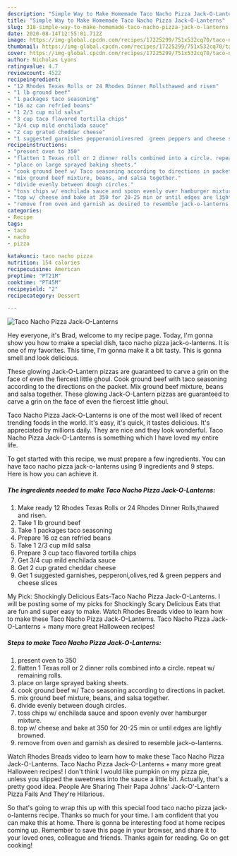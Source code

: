 ```yaml
---
description: "Simple Way to Make Homemade Taco Nacho Pizza Jack-O-Lanterns"
title: "Simple Way to Make Homemade Taco Nacho Pizza Jack-O-Lanterns"
slug: 318-simple-way-to-make-homemade-taco-nacho-pizza-jack-o-lanterns
date: 2020-08-14T12:55:01.712Z
image: https://img-global.cpcdn.com/recipes/17225299/751x532cq70/taco-nacho-pizza-jack-o-lanterns-recipe-main-photo.jpg
thumbnail: https://img-global.cpcdn.com/recipes/17225299/751x532cq70/taco-nacho-pizza-jack-o-lanterns-recipe-main-photo.jpg
cover: https://img-global.cpcdn.com/recipes/17225299/751x532cq70/taco-nacho-pizza-jack-o-lanterns-recipe-main-photo.jpg
author: Nicholas Lyons
ratingvalue: 4.7
reviewcount: 4522
recipeingredient:
- "12 Rhodes Texas Rolls or 24 Rhodes Dinner Rollsthawed and risen"
- "1 lb ground beef"
- "1 packages taco seasoning"
- "16 oz can refried beans"
- "1 2/3 cup mild salsa"
- "3 cup taco flavored tortilla chips"
- "3/4 cup mild enchilada sauce"
- "2 cup grated cheddar cheese"
- "1 suggested garnishes pepperoniolivesred  green peppers and cheese slices"
recipeinstructions:
- "present oven to 350"
- "flatten 1 Texas roll or 2 dinner rolls combined into a circle. repeat w/ remaining rolls."
- "place on large sprayed baking sheets."
- "cook ground beef w/ Taco seasoning according to directions in packet."
- "mix ground beef mixture, beans, and salsa together."
- "divide evenly between dough circles."
- "toss chips w/ enchilada sauce and spoon evenly over hamburger mixture."
- "top w/ cheese and bake at 350 for 20-25 min or until edges are lightly browned."
- "remove from oven and garnish as desired to resemble jack-o-lanterns."
categories:
- Recipe
tags:
- taco
- nacho
- pizza

katakunci: taco nacho pizza 
nutrition: 154 calories
recipecuisine: American
preptime: "PT21M"
cooktime: "PT45M"
recipeyield: "2"
recipecategory: Dessert

---
```



![Taco Nacho Pizza Jack-O-Lanterns](https://img-global.cpcdn.com/recipes/17225299/751x532cq70/taco-nacho-pizza-jack-o-lanterns-recipe-main-photo.jpg)

Hey everyone, it's Brad, welcome to my recipe page. Today, I'm gonna show you how to make a special dish, taco nacho pizza jack-o-lanterns. It is one of my favorites. This time, I'm gonna make it a bit tasty. This is gonna smell and look delicious.

These glowing Jack-O-Lantern pizzas are guaranteed to carve a grin on the face of even the fiercest little ghoul. Cook ground beef with taco seasoning according to the directions on the packet. Mix ground beef mixture, beans and salsa together. These glowing Jack-O-Lantern pizzas are guaranteed to carve a grin on the face of even the fiercest little ghoul.

Taco Nacho Pizza Jack-O-Lanterns is one of the most well liked of recent trending foods in the world. It's easy, it's quick, it tastes delicious. It's appreciated by millions daily. They are nice and they look wonderful. Taco Nacho Pizza Jack-O-Lanterns is something which I have loved my entire life.


To get started with this recipe, we must prepare a few ingredients. You can have taco nacho pizza jack-o-lanterns using 9 ingredients and 9 steps. Here is how you can achieve it.

<!--inarticleads1-->

##### The ingredients needed to make Taco Nacho Pizza Jack-O-Lanterns:

1. Make ready 12 Rhodes Texas Rolls or 24 Rhodes Dinner Rolls,thawed and risen.
1. Take 1 lb ground beef
1. Take 1 packages taco seasoning
1. Prepare 16 oz can refried beans
1. Take 1 2/3 cup mild salsa
1. Prepare 3 cup taco flavored tortilla chips
1. Get 3/4 cup mild enchilada sauce
1. Get 2 cup grated cheddar cheese
1. Get 1 suggested garnishes, pepperoni,olives,red &amp; green peppers and cheese slices


My Pick: Shockingly Delicious Eats-Taco Nacho Pizza Jack-O-Lanterns. I will be posting some of my picks for Shockingly Scary Delicious Eats that are fun and super easy to make. Watch Rhodes Breads video to learn how to make these Taco Nacho Pizza Jack-O-Lanterns. Taco Nacho Pizza Jack-O-Lanterns + many more great Halloween recipes! 

<!--inarticleads2-->

##### Steps to make Taco Nacho Pizza Jack-O-Lanterns:

1. present oven to 350
1. flatten 1 Texas roll or 2 dinner rolls combined into a circle. repeat w/ remaining rolls.
1. place on large sprayed baking sheets.
1. cook ground beef w/ Taco seasoning according to directions in packet.
1. mix ground beef mixture, beans, and salsa together.
1. divide evenly between dough circles.
1. toss chips w/ enchilada sauce and spoon evenly over hamburger mixture.
1. top w/ cheese and bake at 350 for 20-25 min or until edges are lightly browned.
1. remove from oven and garnish as desired to resemble jack-o-lanterns.


Watch Rhodes Breads video to learn how to make these Taco Nacho Pizza Jack-O-Lanterns. Taco Nacho Pizza Jack-O-Lanterns + many more great Halloween recipes! I don&#39;t think I would like pumpkin on my pizza pie, unless you slipped the sweetness into the sauce a little bit. Actually, that&#39;s a pretty good idea. People Are Sharing Their Papa Johns&#39; Jack-O&#39;-Lantern Pizza Fails And They&#39;re Hilarious. 

So that's going to wrap this up with this special food taco nacho pizza jack-o-lanterns recipe. Thanks so much for your time. I am confident that you can make this at home. There is gonna be interesting food at home recipes coming up. Remember to save this page in your browser, and share it to your loved ones, colleague and friends. Thanks again for reading. Go on get cooking!
